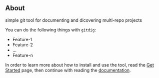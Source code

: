 ## About

simple git tool for documenting and dicovering multi-repo projects

You can do the following things with `gitdig`:

- Feature-1
- Feature-2
- ...
- Feature-n

In order to learn more about how to install and use the tool, read the [Get Started](getStarted.html) page, then continue with reading the [documentation](documentation.html).
